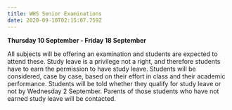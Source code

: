 ```yaml
---
title: WHS Senior Examinations
date: 2020-09-10T02:15:07.759Z
---
```

**Thursday 10 September - Friday 18 September**

All subjects will be offering an examination and students are expected to attend these. Study leave is a privilege not a right, and therefore students have to earn the permission to have study leave. Students will be considered, case by case, based on their effort in class and their academic performance. Students will be told whether they qualify for study leave or not by Wednesday 2 September. Parents of those students who have not earned study leave will be contacted.
